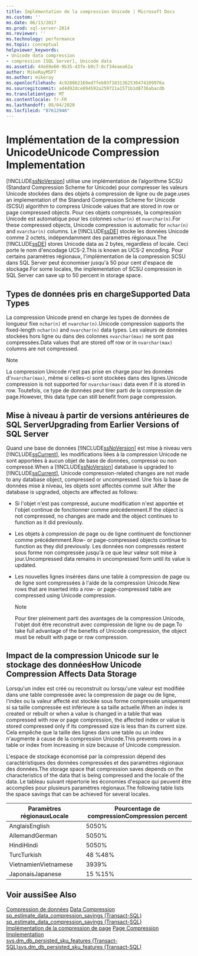 ```yaml
---
title: Implémentation de la compression Unicode | Microsoft Docs
ms.custom: ''
ms.date: 06/13/2017
ms.prod: sql-server-2014
ms.reviewer: ''
ms.technology: performance
ms.topic: conceptual
helpviewer_keywords:
- Unicode data compression
- compression [SQL Server], Unicode data
ms.assetid: 44e69e60-9b35-43fe-b9c7-8cf34eaea62a
author: MikeRayMSFT
ms.author: mikeray
ms.openlocfilehash: 4c928062169ed7feb03f1031362530474109976a
ms.sourcegitcommit: ad4d92dce894592a259721a1571b1d8736abacdb
ms.translationtype: MT
ms.contentlocale: fr-FR
ms.lasthandoff: 08/04/2020
ms.locfileid: "87612946"
---
```

# <a name="unicode-compression-implementation"></a><span data-ttu-id="3fef7-102">Implémentation de la compression Unicode</span><span class="sxs-lookup"><span data-stu-id="3fef7-102">Unicode Compression Implementation</span></span>
  [!INCLUDE[ssNoVersion](../../includes/ssnoversion-md.md)] <span data-ttu-id="3fef7-103">utilise une implémentation de l’algorithme SCSU (Standard Compression Scheme for Unicode) pour compresser les valeurs Unicode stockées dans des objets à compression de ligne ou de page.</span><span class="sxs-lookup"><span data-stu-id="3fef7-103">uses an implementation of the Standard Compression Scheme for Unicode (SCSU) algorithm to compress Unicode values that are stored in row or page compressed objects.</span></span> <span data-ttu-id="3fef7-104">Pour ces objets compressés, la compression Unicode est automatique pour les colonnes `nchar(n)` et `nvarchar(n)`.</span><span class="sxs-lookup"><span data-stu-id="3fef7-104">For these compressed objects, Unicode compression is automatic for `nchar(n)` and `nvarchar(n)` columns.</span></span> <span data-ttu-id="3fef7-105">Le [!INCLUDE[ssDE](../../includes/ssde-md.md)] stocke les données Unicode comme 2 octets, indépendamment des paramètres régionaux.</span><span class="sxs-lookup"><span data-stu-id="3fef7-105">The [!INCLUDE[ssDE](../../includes/ssde-md.md)] stores Unicode data as 2 bytes, regardless of locale.</span></span> <span data-ttu-id="3fef7-106">Ceci porte le nom d'encodage UCS-2.</span><span class="sxs-lookup"><span data-stu-id="3fef7-106">This is known as UCS-2 encoding.</span></span> <span data-ttu-id="3fef7-107">Pour certains paramètres régionaux, l'implémentation de la compression SCSU dans SQL Server peut économiser jusqu'à 50 pour cent d'espace de stockage.</span><span class="sxs-lookup"><span data-stu-id="3fef7-107">For some locales, the implementation of SCSU compression in SQL Server can save up to 50 percent in storage space.</span></span>  
  
## <a name="supported-data-types"></a><span data-ttu-id="3fef7-108">Types de données pris en charge</span><span class="sxs-lookup"><span data-stu-id="3fef7-108">Supported Data Types</span></span>  
 <span data-ttu-id="3fef7-109">La compression Unicode prend en charge les types de données de longueur fixe `nchar(n)` et `nvarchar(n)`.</span><span class="sxs-lookup"><span data-stu-id="3fef7-109">Unicode compression supports the fixed-length `nchar(n)` and `nvarchar(n)` data types.</span></span> <span data-ttu-id="3fef7-110">Les valeurs de données stockées hors ligne ou dans des colonnes `nvarchar(max)` ne sont pas compressées.</span><span class="sxs-lookup"><span data-stu-id="3fef7-110">Data values that are stored off row or in `nvarchar(max)` columns are not compressed.</span></span>  
  
> [!NOTE]  
>  <span data-ttu-id="3fef7-111">La compression Unicode n'est pas prise en charge pour les données d'`nvarchar(max)`, même si celles-ci sont stockées dans des lignes.</span><span class="sxs-lookup"><span data-stu-id="3fef7-111">Unicode compression is not supported for `nvarchar(max)` data even if it is stored in row.</span></span> <span data-ttu-id="3fef7-112">Toutefois, ce type de données peut tirer parti de la compression de page.</span><span class="sxs-lookup"><span data-stu-id="3fef7-112">However, this data type can still benefit from page compression.</span></span>  
  
## <a name="upgrading-from-earlier-versions-of-sql-server"></a><span data-ttu-id="3fef7-113">Mise à niveau à partir de versions antérieures de SQL Server</span><span class="sxs-lookup"><span data-stu-id="3fef7-113">Upgrading from Earlier Versions of SQL Server</span></span>  
 <span data-ttu-id="3fef7-114">Quand une base de données [!INCLUDE[ssNoVersion](../../includes/ssnoversion-md.md)] est mise à niveau vers [!INCLUDE[ssCurrent](../../includes/sscurrent-md.md)], les modifications liées à la compression Unicode ne sont apportées à aucun objet de base de données, compressé ou non compressé.</span><span class="sxs-lookup"><span data-stu-id="3fef7-114">When a [!INCLUDE[ssNoVersion](../../includes/ssnoversion-md.md)] database is upgraded to [!INCLUDE[ssCurrent](../../includes/sscurrent-md.md)], Unicode compression-related changes are not made to any database object, compressed or uncompressed.</span></span> <span data-ttu-id="3fef7-115">Une fois la base de données mise à niveau, les objets sont affectés comme suit :</span><span class="sxs-lookup"><span data-stu-id="3fef7-115">After the database is upgraded, objects are affected as follows:</span></span>  
  
-   <span data-ttu-id="3fef7-116">Si l'objet n'est pas compressé, aucune modification n'est apportée et l'objet continue de fonctionner comme précédemment.</span><span class="sxs-lookup"><span data-stu-id="3fef7-116">If the object is not compressed, no changes are made and the object continues to function as it did previously.</span></span>  
  
-   <span data-ttu-id="3fef7-117">Les objets à compression de page ou de ligne continuent de fonctionner comme précédemment.</span><span class="sxs-lookup"><span data-stu-id="3fef7-117">Row- or page-compressed objects continue to function as they did previously.</span></span> <span data-ttu-id="3fef7-118">Les données non compressés restent sous forme non compressée jusqu'à ce que leur valeur soit mise à jour.</span><span class="sxs-lookup"><span data-stu-id="3fef7-118">Uncompressed data remains in uncompressed form until its value is updated.</span></span>  
  
-   <span data-ttu-id="3fef7-119">Les nouvelles lignes insérées dans une table à compression de page ou de ligne sont compressées à l'aide de la compression Unicode.</span><span class="sxs-lookup"><span data-stu-id="3fef7-119">New rows that are inserted into a row- or page-compressed table are compressed using Unicode compression.</span></span>  
  
    > [!NOTE]  
    >  <span data-ttu-id="3fef7-120">Pour tirer pleinement parti des avantages de la compression Unicode, l'objet doit être reconstruit avec compression de ligne ou de page.</span><span class="sxs-lookup"><span data-stu-id="3fef7-120">To take full advantage of the benefits of Unicode compression, the object must be rebuilt with page or row compression.</span></span>  
  
## <a name="how-unicode-compression-affects-data-storage"></a><span data-ttu-id="3fef7-121">Impact de la compression Unicode sur le stockage des données</span><span class="sxs-lookup"><span data-stu-id="3fef7-121">How Unicode Compression Affects Data Storage</span></span>  
 <span data-ttu-id="3fef7-122">Lorsqu'un index est créé ou reconstruit ou lorsqu'une valeur est modifiée dans une table compressée avec la compression de page ou de ligne, l'index ou la valeur affecté est stockée sous forme compressée uniquement si sa taille compressée est inférieure à sa taille actuelle.</span><span class="sxs-lookup"><span data-stu-id="3fef7-122">When an index is created or rebuilt or when a value is changed in a table that was compressed with row or page compression, the affected index or value is stored compressed only if its compressed size is less than its current size.</span></span> <span data-ttu-id="3fef7-123">Cela empêche que la taille des lignes dans une table ou un index n'augmente à cause de la compression Unicode.</span><span class="sxs-lookup"><span data-stu-id="3fef7-123">This prevents rows in a table or index from increasing in size because of Unicode compression.</span></span>  
  
 <span data-ttu-id="3fef7-124">L'espace de stockage économisé par la compression dépend des caractéristiques des données compressées et des paramètres régionaux des données.</span><span class="sxs-lookup"><span data-stu-id="3fef7-124">The storage space that compression saves depends on the characteristics of the data that is being compressed and the locale of the data.</span></span> <span data-ttu-id="3fef7-125">Le tableau suivant répertorie les économies d'espace qui peuvent être accomplies pour plusieurs paramètres régionaux.</span><span class="sxs-lookup"><span data-stu-id="3fef7-125">The following table lists the space savings that can be achieved for several locales.</span></span>  
  
|<span data-ttu-id="3fef7-126">Paramètres régionaux</span><span class="sxs-lookup"><span data-stu-id="3fef7-126">Locale</span></span>|<span data-ttu-id="3fef7-127">Pourcentage de compression</span><span class="sxs-lookup"><span data-stu-id="3fef7-127">Compression percent</span></span>|  
|------------|-------------------------|  
|<span data-ttu-id="3fef7-128">Anglais</span><span class="sxs-lookup"><span data-stu-id="3fef7-128">English</span></span>|<span data-ttu-id="3fef7-129">50</span><span class="sxs-lookup"><span data-stu-id="3fef7-129">50%</span></span>|  
|<span data-ttu-id="3fef7-130">Allemand</span><span class="sxs-lookup"><span data-stu-id="3fef7-130">German</span></span>|<span data-ttu-id="3fef7-131">50</span><span class="sxs-lookup"><span data-stu-id="3fef7-131">50%</span></span>|  
|<span data-ttu-id="3fef7-132">Hindi</span><span class="sxs-lookup"><span data-stu-id="3fef7-132">Hindi</span></span>|<span data-ttu-id="3fef7-133">50</span><span class="sxs-lookup"><span data-stu-id="3fef7-133">50%</span></span>|  
|<span data-ttu-id="3fef7-134">Turc</span><span class="sxs-lookup"><span data-stu-id="3fef7-134">Turkish</span></span>|<span data-ttu-id="3fef7-135">48 %</span><span class="sxs-lookup"><span data-stu-id="3fef7-135">48%</span></span>|  
|<span data-ttu-id="3fef7-136">Vietnamien</span><span class="sxs-lookup"><span data-stu-id="3fef7-136">Vietnamese</span></span>|<span data-ttu-id="3fef7-137">39</span><span class="sxs-lookup"><span data-stu-id="3fef7-137">39%</span></span>|  
|<span data-ttu-id="3fef7-138">Japonais</span><span class="sxs-lookup"><span data-stu-id="3fef7-138">Japanese</span></span>|<span data-ttu-id="3fef7-139">15 %</span><span class="sxs-lookup"><span data-stu-id="3fef7-139">15%</span></span>|  
  
## <a name="see-also"></a><span data-ttu-id="3fef7-140">Voir aussi</span><span class="sxs-lookup"><span data-stu-id="3fef7-140">See Also</span></span>  
 <span data-ttu-id="3fef7-141">[Compression de données](data-compression.md) </span><span class="sxs-lookup"><span data-stu-id="3fef7-141">[Data Compression](data-compression.md) </span></span>  
 <span data-ttu-id="3fef7-142">[sp_estimate_data_compression_savings &#40;Transact-SQL&#41;](/sql/relational-databases/system-stored-procedures/sp-estimate-data-compression-savings-transact-sql) </span><span class="sxs-lookup"><span data-stu-id="3fef7-142">[sp_estimate_data_compression_savings &#40;Transact-SQL&#41;](/sql/relational-databases/system-stored-procedures/sp-estimate-data-compression-savings-transact-sql) </span></span>  
 <span data-ttu-id="3fef7-143">[Implémentation de la compression de page](page-compression-implementation.md) </span><span class="sxs-lookup"><span data-stu-id="3fef7-143">[Page Compression Implementation](page-compression-implementation.md) </span></span>  
 [<span data-ttu-id="3fef7-144">sys.dm_db_persisted_sku_features &#40;Transact-SQL&#41;</span><span class="sxs-lookup"><span data-stu-id="3fef7-144">sys.dm_db_persisted_sku_features &#40;Transact-SQL&#41;</span></span>](/sql/relational-databases/system-dynamic-management-views/sys-dm-db-persisted-sku-features-transact-sql)  
  
  
